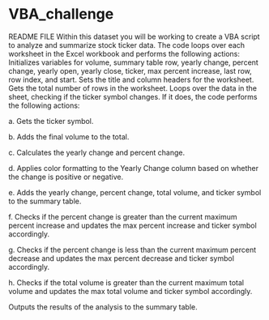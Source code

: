 # VBA_challenge
README FILE
Within this dataset you will be working to create a VBA script  to analyze and summarize stock ticker data.
The code loops over each worksheet in the Excel workbook and performs the following actions:
Initializes variables for volume, summary table row, yearly change, percent change, yearly open, yearly close, ticker, max percent increase, last row, row index, and start.
Sets the title and column headers for the worksheet.
Gets the total number of rows in the worksheet.
Loops over the data in the sheet, checking if the ticker symbol changes. If it does, the code performs the following actions:

a.	Gets the ticker symbol.

b.	Adds the final volume to the total.

c.	Calculates the yearly change and percent change.

d.	Applies color formatting to the Yearly Change column based on whether the change is positive or negative.

e.	Adds the yearly change, percent change, total volume, and ticker symbol to the summary table.

f.	Checks if the percent change is greater than the current maximum percent increase and updates the max percent increase and ticker symbol accordingly.

g.	Checks if the percent change is less than the current maximum percent decrease and updates the max percent decrease and ticker symbol accordingly.

h.	Checks if the total volume is greater than the current maximum total volume and updates the max total volume and ticker symbol accordingly.

Outputs the results of the analysis to the summary table.
